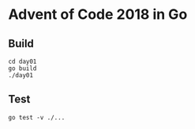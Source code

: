 # Advent of Code 2018 in Go

## Build

```
cd day01
go build
./day01
```

## Test

`go test -v ./...`
